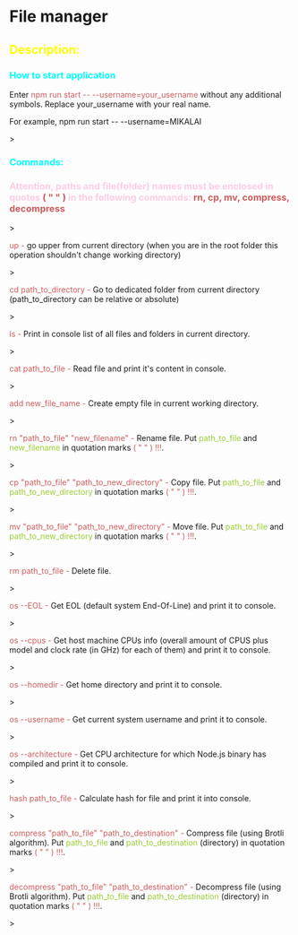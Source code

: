 # File manager

<h2 style="color: yellow">Description:</h2>

<h3 style="color: aqua">How to start application</h3>
<p>Enter <span style="color: indianred">npm run start -- --username=your_username</span> without any additional symbols. Replace your_username with your real name.</p>
<p>For example, npm run start -- --username=MIKALAI</p>>

<h3 style="color: aqua">Commands:</h3>

<h3 style="color: hsl(330, 100%, 90%)">Attention, paths and file(folder) names must be enclosed in quotes <span style="color: indianred">( " " )</span> in the following commands: <span style="color: indianred">rn, cp, mv, compress, decompress</span></h3>>

<p><span style="color: indianred">up - </span> go upper from current directory (when you are in the root folder this operation shouldn't change working directory)</p>>
<p><span style="color: indianred">cd path_to_directory - </span> Go to dedicated folder from current directory (path_to_directory can be relative or absolute)</p>>
<p><span style="color: indianred">ls - </span> Print in console list of all files and folders in current directory.</p>>
<p><span style="color: indianred">cat path_to_file - </span> Read file and print it's content in console.</p>>
<p><span style="color: indianred">add new_file_name - </span> Create empty file in current working directory.</p>>
<p><span style="color: indianred">rn "path_to_file" "new_filename" - </span> Rename file. Put <span style="color: yellowgreen">path_to_file</span> and <span style="color: yellowgreen">new_filename</span> in quotation marks <span style="color: indianred">( " " ) !!!</span>.</p>>
<p><span style="color: indianred">cp "path_to_file" "path_to_new_directory" - </span> Copy file. Put <span style="color: yellowgreen">path_to_file</span> and <span style="color: yellowgreen">path_to_new_directory</span> in quotation marks <span style="color: indianred">( " " ) !!!</span>.</p>>
<p><span style="color: indianred">mv "path_to_file" "path_to_new_directory" - </span> Move file. Put <span style="color: yellowgreen">path_to_file</span> and <span style="color: yellowgreen">path_to_new_directory</span> in quotation marks <span style="color: indianred">( " " ) !!!</span>.</p>>
<p><span style="color: indianred">rm path_to_file - </span> Delete file.</p>>
<p><span style="color: indianred">os --EOL - </span> Get EOL (default system End-Of-Line) and print it to console.</p>>
<p><span style="color: indianred">os --cpus - </span> Get host machine CPUs info (overall amount of CPUS plus model and clock rate (in GHz) for each of them) and print it to console.</p>>
<p><span style="color: indianred">os --homedir - </span> Get home directory and print it to console.</p>>
<p><span style="color: indianred">os --username - </span> Get current system username and print it to console.</p>>
<p><span style="color: indianred">os --architecture - </span> Get CPU architecture for which Node.js binary has compiled and print it to console.</p>>
<p><span style="color: indianred">hash path_to_file - </span> Calculate hash for file and print it into console.</p>>
<p><span style="color: indianred">compress "path_to_file" "path_to_destination" - </span> Compress file (using Brotli algorithm). Put <span style="color: yellowgreen">path_to_file</span> and <span style="color: yellowgreen">path_to_destination</span> (directory) in quotation marks <span style="color: indianred">( " " ) !!!</span>.</p>>
<p><span style="color: indianred">decompress "path_to_file" "path_to_destination" - </span> Decompress file (using Brotli algorithm). Put <span style="color: yellowgreen">path_to_file</span> and <span style="color: yellowgreen">path_to_destination</span> (directory) in quotation marks <span style="color: indianred">( " " ) !!!</span>.</p>>


